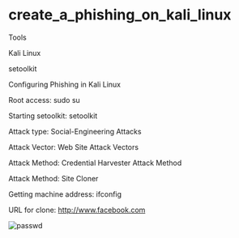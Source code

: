 # create_a_phishing_on_kali_linux

Tools

Kali Linux

setoolkit

Configuring Phishing in Kali Linux

Root access: sudo su

Starting setoolkit: setoolkit

Attack type: Social-Engineering Attacks

Attack Vector: Web Site Attack Vectors

Attack Method: Credential Harvester Attack Method

Attack Method: Site Cloner

Getting machine address: ifconfig

URL for clone: http://www.facebook.com

![passwd](https://user-images.githubusercontent.com/101122779/226235575-7525a92b-efe0-4a30-a383-c8eb8222db96.png)
